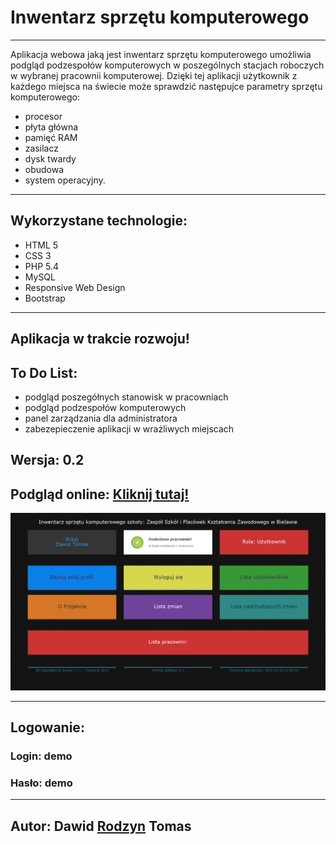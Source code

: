 ﻿<h1>Inwentarz sprzętu komputerowego</h1>
<hr>
<p>Aplikacja webowa jaką jest inwentarz sprzętu komputerowego umożliwia podgląd podzespołów komputerowych w poszególnych stacjach roboczych w wybranej pracownii komputerowej. Dzięki tej aplikacji użytkownik z każdego miejsca na świecie może sprawdzić następujce parametry sprzętu komputerowego:</p>
<ul>
	<li>procesor</li>
	<li>płyta główna</li>
	<li>pamięć RAM</li>
	<li>zasilacz</li>
	<li>dysk twardy</li>
	<li>obudowa</li>
	<li>system operacyjny.</li>
</ul>
<hr>
<h2>Wykorzystane technologie:</h2>
<ul>
	<li>HTML 5</li>
	<li>CSS 3</li>
	<li>PHP 5.4</li>
	<li>MySQL</li>
	<li>Responsive Web Design</li>
	<li>Bootstrap</li>
</ul>
<hr>
<h2>Aplikacja w trakcie rozwoju!</h2>
<h2>To Do List: </h2>
<ul>
	<li>podgląd poszegółnych stanowisk w pracowniach</li>
	<li>podgląd podzespołów komputerowych</li>
	<li>panel zarządzania dla administratora</li>
	<li>zabezepieczenie aplikacji w wrażliwych miejscach</li>
</ul>

<h2>Wersja: 0.2</h2>
<h2>Podgląd online: <a href="http://zs-bielawa.home.pl/Inwentarz">Kliknij tutaj!</a></h2>
<img src="https://raw.githubusercontent.com/olekml/Inwentarz/master/screenshots/screenshot1.png">
<hr>
<h2>Logowanie:</h2>
<h3>Login: demo</h3>
<h3>Hasło: demo</h3>
<hr>
<h2>Autor: Dawid <a href="http://rodzyn.pl" target="_blank">Rodzyn</a> Tomas</h2>
